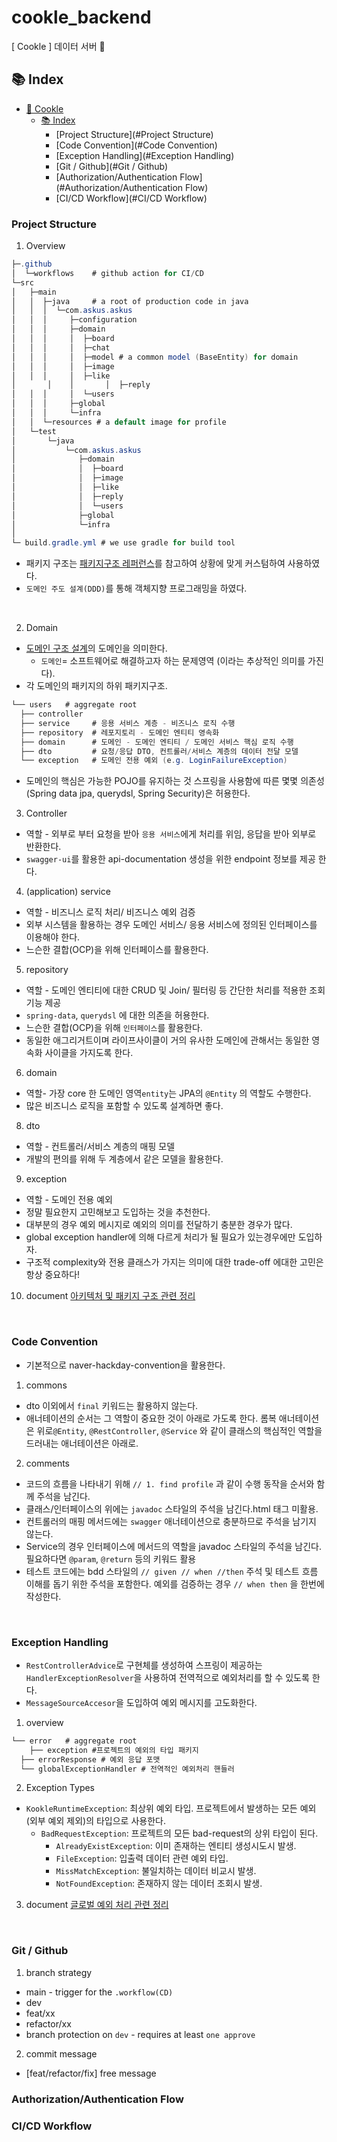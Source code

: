 # cookle_backend
[ Cookle ] 데이터 서버 🧐

## :books: Index

- [:cookie: Cookle](#cookie-cookle_backend)
  - [:books: Index](#books-Index)
    - [Project Structure](#Project Structure)
    - [Code Convention](#Code Convention)
    - [Exception Handling](#Exception Handling)
    - [Git / Github](#Git / Github)
    - [Authorization/Authentication Flow](#Authorization/Authentication Flow)
    - [CI/CD Workflow](#CI/CD Workflow)

### Project Structure

1. Overview
```java
├─.github
│  └─workflows    # github action for CI/CD
└─src             
│   ├─main
│   │  ├─java     # a root of production code in java
│   │  │  └─com.askus.askus
│   │  │     ├─configuration
│   │  │     ├─domain
│   │  │     │  ├─board
│   │  │     │  ├─chat
│   │  │     │  ├─model # a common model (BaseEntity) for domain 
│   │  │     │  ├─image
│   │  │     │  ├─like
│		│	 │		 │	├─reply
│   │  │     │  └─users
│   │  │     ├─global
│   │  │     └─infra
│   │  └─resources # a default image for profile
│   └─test
│       └─java
│           └─com.askus.askus
│              ├─domain
│              │  ├─board
│              │  ├─image
│              │  ├─like
│              │  ├─reply
│              │  └─users
│              ├─global
│              └─infra
│
└─ build.gradle.yml # we use gradle for build tool
```
- 패키지 구조는 [패키지구조 레퍼런스](https://cheese10yun.github.io/spring-guide-directory/#-7)를 참고하여 상황에 맞게 커스텀하여 사용하였다.
- `도메인 주도 설계(DDD)`를 통해 객체지향 프로그래밍을 하였다.
<br>

2. Domain
- [도메인 구조 설계](https://ko.wikipedia.org/wiki/%EB%8F%84%EB%A9%94%EC%9D%B8_%EC%A3%BC%EB%8F%84_%EC%84%A4%EA%B3%84)의 도메인을 의미한다.
    - `도메인`= 소프트웨어로 해결하고자 하는 문제영역 (이라는 추상적인 의미를 가진다).
- 각 도메인의 패키지의 하위 패키지구조.
```java
└── users   # aggregate root
  ├── controller  
  ├── service     # 응용 서비스 계층 - 비즈니스 로직 수행
  ├── repository  # 레포지토리 - 도메인 엔티티 영속화
  ├── domain      # 도메인 - 도메인 엔티티 / 도메인 서비스 핵심 로직 수행
  ├── dto         # 요청/응답 DTO, 컨트롤러/서비스 계층의 데이터 전달 모델
  └── exception   # 도메인 전용 예외 (e.g. LoginFailureException)
```
- 도메인의 핵심은 가능한 POJO를 유지하는 것 스프링을 사용함에 따른 몇몇 의존성(Spring data jpa, querydsl, Spring Security)은 허용한다.

3. Controller
- 역할 - 외부로 부터 요청을 받아 `응용 서비스`에게 처리를 위임, 응답을 받아 외부로 반환한다.
- `swagger-ui`를 활용한 api-documentation 생성을 위한 endpoint 정보를 제공 한다.

4. (application) service
- 역할 - 비즈니스 로직 처리/ 비즈니스 예외 검증
- 외부 시스템을 활용하는 경우 도메인 서비스/ 응용 서비스에 정의된 인터페이스를 이용해야 한다.
- 느슨한 결합(OCP)을 위해 인터페이스를 활용한다.

5. repository
- 역할 - 도메인 엔티티에 대한 CRUD 및 Join/ 필터링 등 간단한 처리를 적용한 조회 기능 제공
- `spring-data`, `querydsl` 에 대한 의존을 허용한다.
- 느슨한 결합(OCP)을 위해 `인터페이스`를 활용한다.
- 동일한 애그리거트이며 라이프사이클이 거의 유사한 도메인에 관해서는 동일한 영속화 사이클을 가지도록 한다.

6. domain
- 역할- 가장 core 한 도메인 영역`entity`는 JPA의 `@Entity` 의 역할도 수행한다.
- 많은 비즈니스 로직을 포함할 수 있도록 설계하면 좋다.

8. dto
- 역할 - 컨트롤러/서비스 계층의 매핑 모델
- 개발의 편의를 위해 두 계층에서 같은 모델을 활용한다.

9. exception
- 역할 - 도메인 전용 예외
- 정말 필요한지 고민해보고 도입하는 것을 추천한다.
- 대부분의 경우 예외 메시지로 예외의 의미를 전달하기 충분한 경우가 많다.
- global exception handler에 의해 다르게 처리가 될 필요가 있는경우에만 도입하자.
- 구조적 complexity와 전용 클래스가 가지는 의미에 대한 trade-off 에대한 고민은 항상 중요하다!

10. document
[아키텍처 및 패키지 구조 관련 정리](https://hgene.notion.site/456373c3576945c4a7555703c8eae572)
<br>

### Code Convention
- 기본적으로 naver-hackday-convention을 활용한다.

1. commons
- dto 이외에서 `final` 키워드는 활용하지 않는다.
- 애너테이션의 순서는 그 역할이 중요한 것이 아래로 가도록 한다. 롬복 애너테이션은 위로`@Entity`, `@RestController`, `@Service` 와 같이 클래스의 핵심적인 역할을 드러내는 애너테이션은 아래로.

2. comments
- 코드의 흐름을 나타내기 위해 `// 1. find profile` 과 같이 수행 동작을 순서와 함께 주석을 남긴다.
- 클래스/인터페이스의 위에는 `javadoc` 스타일의 주석을 남긴다.html 태그 미활용.
- 컨트롤러의 매핑 메서드에는 `swagger` 애너테이션으로 충분하므로 주석을 남기지 않는다.
- Service의 경우 인터페이스에 메서드의 역할을 javadoc 스타일의 주석을 남긴다.필요하다면 `@param`, `@return` 등의 키워드 활용
- 테스트 코드에는 bdd 스타일의 `// given // when //then` 주석 및 테스트 흐름 이해를 돕기 위한 주석을 포함한다. 예외를 검증하는 경우 `// when then` 을 한번에 작성한다.
<br>

### Exception Handling
- `RestControllerAdvice`로 구현체를 생성하여 스프링이 제공하는 `HandlerExceptionResolver`을 사용하여 전역적으로 예외처리를 할 수 있도록 한다.
- `MessageSourceAccesor`을 도입하여 예외 메시지를 고도화한다.

1. overview
```java
└── error   # aggregate root
	├── exception #프로젝트의 예외의 타입 패키지
  ├── errorResponse # 예외 응답 포맷
  └── globalExceptionHandler # 전역적인 예외처리 핸들러
```

2. Exception Types
- `KookleRuntimeException`: 최상위 예외 타입. 프로젝트에서 발생하는 모든 예외(외부 예외 제외)의 타입으로 사용한다.
    - `BadRequestException`: 프로젝트의 모든 bad-request의 상위 타입이 된다.
        - `AlreadyExistException`: 이미 존재하는 엔티티 생성시도시 발생.
        - `FileException`: 입출력 데이터 관련 예외 타입.
        - `MissMatchException`: 불일치하는 데이터 비교시 발생.
        - `NotFoundException`: 존재하지 않는 데이터 조회시 발생.
        
3. document
[글로벌 예외 처리 관련 정리](https://hgene.notion.site/ce085861c5e34a47a93569d6e2951084)
<br>

### Git / Github
1. branch strategy
- main - trigger for the `.workflow(CD)`
- dev
- feat/xx
- refactor/xx
- branch protection on `dev` - requires at least `one approve`

2. commit message
- [feat/refactor/fix] free message


### Authorization/Authentication Flow

### CI/CD Workflow

